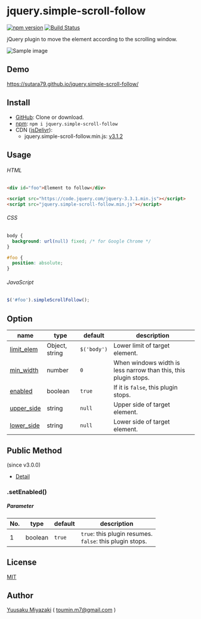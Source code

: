 # jquery.simple-scroll-follow

[![npm version](https://img.shields.io/npm/v/jquery.simple-scroll-follow.svg)](https://www.npmjs.com/package/jquery.simple-scroll-follow)
[![Build Status](https://travis-ci.org/sutara79/jquery.simple-scroll-follow.svg?branch=master)](https://travis-ci.org/sutara79/jquery.simple-scroll-follow)

jQuery plugin to move the element according to the scrolling window.

![Sample image](sample/image.png)


## Demo
https://sutara79.github.io/jquery.simple-scroll-follow/


## Install
- [GitHub](https://github.com/sutara79/jquery.simple-scroll-follow): Clone or download.
- [npm](https://www.npmjs.com/package/jquery.simple-scroll-follow): `npm i jquery.simple-scroll-follow`
- CDN ([jsDelivr](https://github.com/jsdelivr/jsdelivr#usage)):
    - jquery.simple-scroll-follow.min.js: [v3.1.2](https://cdn.jsdelivr.net/npm/jquery.simple-scroll-follow@3.1.2/dist/jquery.simple-scroll-follow.min.js)


## Usage
###### HTML
```html
<div id="foo">Element to follow</div>

<script src="https://code.jquery.com/jquery-3.3.1.min.js"></script>
<script src="jquery.simple-scroll-follow.min.js"></script>
```

###### CSS
```css
body {
  background: url(null) fixed; /* for Google Chrome */
}

#foo {
  position: absolute;
}
```

###### JavaScript
```javascript
$('#foo').simpleScrollFollow();
```


## Option
|name|type|default|description|
|--|--|--|--|
|[limit_elem](http://sutara79.github.io/jquery.simple-scroll-follow/#limit_elem)|Object, string|`$('body')`|Lower limit of target element.|
|[min_width](http://sutara79.github.io/jquery.simple-scroll-follow/#min_width)|number|`0`|When windows width is less narrow than this, this plugin stops.|
|[enabled](http://sutara79.github.io/jquery.simple-scroll-follow/#enabled)|boolean|`true`|If it is `false`, this plugin stops.|
|[upper_side](http://sutara79.github.io/jquery.simple-scroll-follow/#fixed-elem)|string|`null`|Upper side of target element.|
|[lower_side](http://sutara79.github.io/jquery.simple-scroll-follow/#fixed-elem)|string|`null`|Lower side of target element.|


## Public Method
(since v3.0.0)

- [Detail](http://localhost/gh-pages/jq-plugin/jquery.simple-scroll-follow/#public-method)

### .setEnabled()
##### Parameter

|No.|type|default|description|
|--|--|--|--|
|1|boolean|`true`|`true`: this plugin resumes.<br>`false`: this plugin stops.|


## License
[MIT](https://www.opensource.org/licenses/mit-license.php)


## Author
[Yuusaku Miyazaki](http://sutara79.hatenablog.com/entry/2014/06/21/185709)
( <toumin.m7@gmail.com> )
